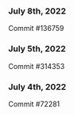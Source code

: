 ### July 8th, 2022

Commit #136759

### July 5th, 2022

Commit #314353


### July 4th, 2022

Commit #72281
